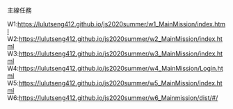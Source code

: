 主線任務

W1:https://lulutseng412.github.io/js2020summer/w1_MainMission/index.html
W2:https://lulutseng412.github.io/js2020summer/w2_MainMission/index.html
W3:https://lulutseng412.github.io/js2020summer/w3_MainMission/index.html
W4:https://lulutseng412.github.io/js2020summer/w4_MainMission/Login.html
W5:https://lulutseng412.github.io/js2020summer/w5_MainMission/index.html
W6:https://lulutseng412.github.io/js2020summer/w6_Mainmission/dist/#/

